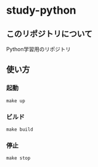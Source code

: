 # study-python
## このリポジトリについて
Python学習用のリポジトリ

## 使い方
### 起動
```
make up
```


### ビルド
```
make build
```

### 停止
```
make stop
```

